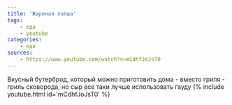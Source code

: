 ```yaml
---
title: 'Жареная лапша'
tags: 
    - еда
    - youtube
categories:
    - еда
sources:
    - https://www.youtube.com/watch?v=mCdhfJoJsT0
---
```


Вкусный бутерброд, который можно приготовить дома - вместо гриля - гриль сковорода, но сыр все таки лучше использовать гауду
{% include youtube.html id='mCdhfJoJsT0' %}